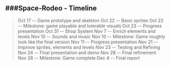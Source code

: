 ###Space-Rodeo - Timeline
----------

> Oct 17 -- Game prototype and skeleton
> Oct 22 -- Basic sprites
> Oct 22 -- Milestone: game playable and tolerable visuals
> Oct 23 -- Progress presentation
> Oct 31 -- Shop System
> Nov 7 --  Enrich elements and levels 
> Nov 10 -- Sounds and music
> Nov 10 -- Milestone: Game roughly look like the final version
> Nov 11 -- Progress presentation
> Nov 21 -- Improve sprites, elements and levels
> Nov 23 -- Testing and Refining
> Nov 24 -- Final presentation and demo
> Nov 28 -- Final refinement
> Nov 28 -- Milestone: Game complete
> Dec 4 -- Final report 


